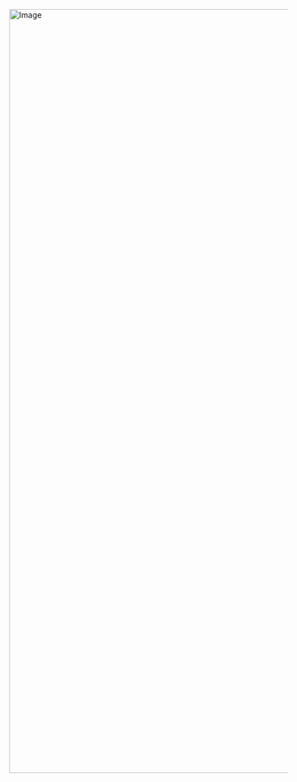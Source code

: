 <img width="1382" alt="Image" src="https://github.com/user-attachments/assets/3706ec96-b3a3-4d2f-922f-fbbefac61cc5" />

